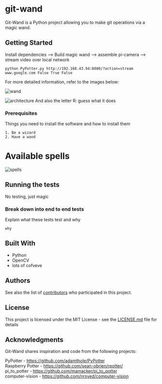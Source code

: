 # git-wand

Git-Wand is a Python project allowing you to make git operations via a magic wand.


## Getting Started

Install dependencies --> Build magic wand --> assemble pi-camera --> stream video over local network
```
python PyPotter.py http://192.168.43.94:8080/?action=stream www.google.com False True False
```

For more detailed information, refer to the images below:

![wand](https://i.imgur.com/PrHO4Wy.jpg "wand wiring diagram")

![architecture](https://i.imgur.com/RP5whRH.jpg "available spells")
And also the letter R: guess what it does

### Prerequisites

Things you need to install the software and how to install them

```
1. Be a wizard
2. Have a wand
```

# Available spells

![spells](https://i.imgur.com/NMyLwnQr.jpg "software architecture diagram")

## Running the tests

No testing, just magic

### Break down into end to end tests

Explain what these tests test and why

```
why
```



## Built With

- Python
- OpenCV
- lots of cofveve



## Authors

See also the list of [contributors](https://github.com/rennehir/git-wand/graphs/contributors) who participated in this project.

## License

This project is licensed under the MIT License - see the [LICENSE.md](LICENSE.md) file for details

## Acknowledgments

Git-Wand shares inspiration and code from the following projects:  

PyPotter - https://github.com/adamthole/PyPotter  
Raspberry Potter - https://github.com/sean-obrien/rpotter/  
pi_to_potter - https://github.com/mamacker/pi_to_potter  
computer-vision - https://github.com/nrsyed/computer-vision  

